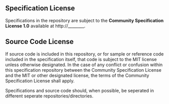 
## Specification License

Specifications in the repository are subject to the **Community Specification License 1.0** available at http://________.

## Source Code License

If source code is included in this repository, or for sample or reference code included in the specification itself, that code is subject to the MIT license unless otherwise designated. In the case of any conflict or confusion within this specification repository between the Community Specification License and the MIT or other designated license, the terms of the Community Specification License shall apply.

Specifications and source code should, when possible, be seperated in different seperate repositories/directories.
